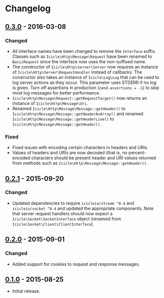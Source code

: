 # Changelog

## [0.3.0] - 2016-03-08
### Changed
- All interface names have been changed to remove the `Interface` suffix. Classes such as `Icicle\Http\Message\Request` have been renamed to `BasicRequest` since the interface now uses the non-suffixed name.
- The constructor of `Icicle\Http\Server\Server` now requires an instance of `Icicle\Http\Server\RequestHandler` instead of callbacks. The constructor also takes an instance of `Icicle\Log\Log` that can be used to log server actions as they occur. This parameter uses STDERR if no log is given. Turn off assertions in production (`zend.assertions = -1`) to skip most log messages for better performance.
- `Icicle\Http\Message\Request::getRequestTarget()` now returns an instance of `Icicle\Http\Message\Uri`.
- Renamed `Icicle\Http\Message\Message::getHeader()` to `Icicle\Http\Message\Message::getHeaderAsArray()` and renamed `Icicle\Http\Message\Message::getHeaderLine()` to `Icicle\Http\Message\Message::getHeader()`.

### Fixed
- Fixed issues with encoding certain characters in headers and URIs.
- Values of headers and URIs are now decoded (that is, no percent-encoded characters should be present header and URI values returned from methods such as `Icicle\Http\Message\Message::getHeader()`.


## [0.2.1] - 2015-09-20
### Changed
- Updated dependencies to require `icicleio/stream ^0.4` and `icicleio/socket ^0.4` and updated the appropriate components. Note that server request handlers should now expect a `Icicle\Socket\SocketInterface` object (renamed from `Icicle\Socket\Client\ClientInterface`).

## [0.2.0] - 2015-09-01
### Changed
- Added support for cookies to request and response messages.

## [0.1.0] - 2015-08-25
- Initial release.


[0.3.0]: https://github.com/icicleio/http/releases/tag/v0.3.0
[0.2.1]: https://github.com/icicleio/http/releases/tag/v0.2.1
[0.2.0]: https://github.com/icicleio/http/releases/tag/v0.2.0
[0.1.0]: https://github.com/icicleio/http/releases/tag/v0.1.0